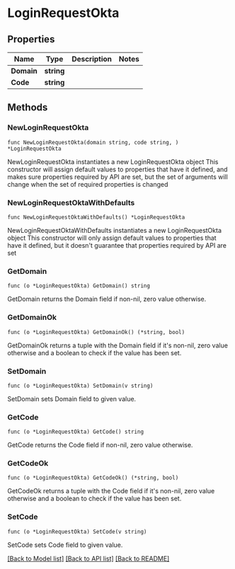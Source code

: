 # LoginRequestOkta

## Properties

Name | Type | Description | Notes
------------ | ------------- | ------------- | -------------
**Domain** | **string** |  | 
**Code** | **string** |  | 

## Methods

### NewLoginRequestOkta

`func NewLoginRequestOkta(domain string, code string, ) *LoginRequestOkta`

NewLoginRequestOkta instantiates a new LoginRequestOkta object
This constructor will assign default values to properties that have it defined,
and makes sure properties required by API are set, but the set of arguments
will change when the set of required properties is changed

### NewLoginRequestOktaWithDefaults

`func NewLoginRequestOktaWithDefaults() *LoginRequestOkta`

NewLoginRequestOktaWithDefaults instantiates a new LoginRequestOkta object
This constructor will only assign default values to properties that have it defined,
but it doesn't guarantee that properties required by API are set

### GetDomain

`func (o *LoginRequestOkta) GetDomain() string`

GetDomain returns the Domain field if non-nil, zero value otherwise.

### GetDomainOk

`func (o *LoginRequestOkta) GetDomainOk() (*string, bool)`

GetDomainOk returns a tuple with the Domain field if it's non-nil, zero value otherwise
and a boolean to check if the value has been set.

### SetDomain

`func (o *LoginRequestOkta) SetDomain(v string)`

SetDomain sets Domain field to given value.


### GetCode

`func (o *LoginRequestOkta) GetCode() string`

GetCode returns the Code field if non-nil, zero value otherwise.

### GetCodeOk

`func (o *LoginRequestOkta) GetCodeOk() (*string, bool)`

GetCodeOk returns a tuple with the Code field if it's non-nil, zero value otherwise
and a boolean to check if the value has been set.

### SetCode

`func (o *LoginRequestOkta) SetCode(v string)`

SetCode sets Code field to given value.



[[Back to Model list]](../README.md#documentation-for-models) [[Back to API list]](../README.md#documentation-for-api-endpoints) [[Back to README]](../README.md)


